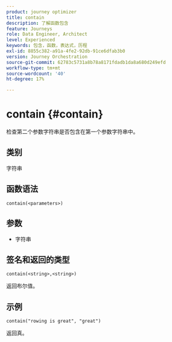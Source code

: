 ```yaml
---
product: journey optimizer
title: contain
description: 了解函数包含
feature: Journeys
role: Data Engineer, Architect
level: Experienced
keywords: 包含，函数，表达式，历程
exl-id: 8855c382-a91a-4fe2-92db-91ce6dfab3b0
version: Journey Orchestration
source-git-commit: 62783c5731a8b78a8171fdadb1da8a680d249efd
workflow-type: tm+mt
source-wordcount: '40'
ht-degree: 17%

---
```


# contain {#contain}

检查第二个参数字符串是否包含在第一个参数字符串中。

## 类别

字符串

## 函数语法

`contain(<parameters>)`

## 参数

* 字符串

## 签名和返回的类型

`contain(<string>,<string>)`

返回布尔值。

## 示例

`contain("rowing is great", "great")`

返回真。
